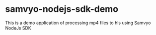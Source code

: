 # samvyo-nodejs-sdk-demo
This is a demo application of processing mp4 files to hls using Samvyo NodeJs SDK 
